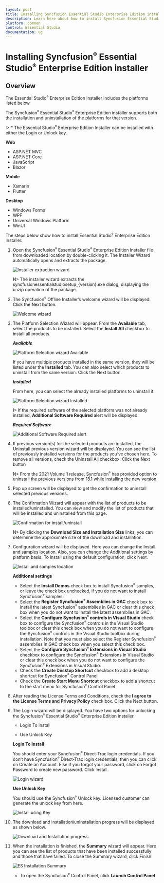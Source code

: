```yaml
---
layout: post
title: Installing Syncfusion Essential Studio Enterprise Edition installer - Syncfusion
description: Learn here about how to install Syncfusion Essential Studio Enterprise Edition installer after downloading from our Syncfusion website.
platform: common
control: Essential Studio
documentation: ug
---
```


# Installing Syncfusion<sup style="font-size:70%">&reg;</sup> Essential Studio<sup style="font-size:70%">&reg;</sup> Enterprise Edition installer


## Overview

The Essential Studio<sup style="font-size:70%">&reg;</sup> Enterprise Edition Installer includes the platforms listed below.

The Syncfusion<sup style="font-size:70%">&reg;</sup> Essential Studio<sup style="font-size:70%">&reg;</sup> Enterprise Edition installer supports both the installation and uninstallation of the platforms for that version.

I> * The Essential Studio<sup style="font-size:70%">&reg;</sup> Enterprise Edition Installer can be installed with either the Login or Unlock key.

**Web**

* ASP.NET MVC
* ASP.NET Core
* JavaScript
* Blazor

**Mobile**

* Xamarin
* Flutter

**Desktop**

* Windows Forms
* WPF
* Universal Windows Platform
* WinUI
 
 
The steps below show how to install Essential Studio<sup style="font-size:70%">&reg;</sup> Enterprise Edition Installer.

1.  Open the Syncfusion<sup style="font-size:70%">&reg;</sup> Essential Studio<sup style="font-size:70%">&reg;</sup> Enterprise Edition Installer file from downloaded location by double-clicking it. The Installer Wizard automatically opens and extracts the package.

    ![Installer extraction wizard](images/Step-by-Step-Installation_img1.png)

    
    N> The installer wizard extracts the syncfusionessentialstudiosetup_{version}.exe dialog, displaying the unzip operation of the package.
    
2.  The Syncfusion<sup style="font-size:70%">&reg;</sup> Offline Installer’s welcome wizard will be displayed. Click the Next button.

    ![Welcome wizard](images/Step-by-Step-Installation_img2.png)

  
3.  The Platform Selection Wizard will appear. From the **Available** tab, select the products to be installed. Select the **Install All** checkbox to install all products.

    <em>**Available**</em>
	
    ![Platform Selection wizard Available](images/Step-by-Step-Installation_img3.png)

    If you have multiple products installed in the same version, they will be listed under the **Installed** tab. You can also select which products to uninstall from the same version. Click the Next button.
	
    <em>**Installed**</em>

    From here, you can select the already installed platforms to uninstall it.	

    ![Platform Selection wizard Installed](images/Step-by-Step-Installation_img4.png)
	
    I> If the required software of the selected platform was not already installed, **Additional Software Required** alert will be displayed.
	
    <em>**Required Software**</em>
	
    ![Additional Software Required alert](images/Step-by-Step-Installation_img5.png)
	
4.  If previous version(s) for the selected products are installed, the Uninstall previous version wizard will be displayed. You can see the list of previously installed versions for the products you’ve chosen here. To remove all versions, check the Uninstall All checkbox. Click the Next button

    N> From the 2021 Volume 1 release, Syncfusion<sup style="font-size:70%">&reg;</sup> has provided option to uninstall the previous versions from 18.1 while installing the new version.
   
5.  Pop up screen will be displayed to get the confirmation to uninstall selected previous versions.

6.  The Confirmation Wizard will appear with the list of products to be installed/uninstalled. You can view and modify the list of products that will be installed and uninstalled from this page.

    ![Confirmation for install/uninstall](images/Step-by-Step-Installation_img7.png)
	
    N> By clicking the **Download Size and Installation Size** links, you can determine the approximate size of the download and installation.
	
   
7.  Configuration wizard will be displayed. Here you can change the Install and samples location. Also, you can change the Additional settings by platform basis. To install using the default configuration, click Next.

    ![Install and samples location](images/Step-by-Step-Installation_img8.png)
	
    **Additional settings**
   
    * Select the **Install Demos** check box to install Syncfusion<sup style="font-size:70%">&reg;</sup> samples, or leave the check box unchecked, if you do not want to install Syncfusion<sup style="font-size:70%">&reg;</sup> samples.
    * Select the **Register Syncfusion<sup style="font-size:70%">&reg;</sup> Assemblies in GAC** check box to install the latest Syncfusion<sup style="font-size:70%">&reg;</sup> assemblies in GAC or clear this check box when you do not want to install the latest assemblies in GAC.
    * Select the **Configure Syncfusion<sup style="font-size:70%">&reg;</sup> controls in Visual Studio** check box to configure the Syncfusion<sup style="font-size:70%">&reg;</sup> controls in the Visual Studio toolbox or clear this check box when you do not want to configure the Syncfusion<sup style="font-size:70%">&reg;</sup> controls in the Visual Studio toolbox during installation. Note that you must also select the Register Syncfusion<sup style="font-size:70%">&reg;</sup> assemblies in GAC check box when you select this check box.
    * Select the **Configure Syncfusion<sup style="font-size:70%">&reg;</sup> Extensions in Visual Studio** checkbox to configure the Syncfusion<sup style="font-size:70%">&reg;</sup> Extensions in Visual Studio or clear this check box when you do not want to configure the Syncfusion<sup style="font-size:70%">&reg;</sup> Extensions in Visual Studio.
    * Check the **Create Desktop Shortcut** checkbox to add a desktop shortcut for Syncfusion<sup style="font-size:70%">&reg;</sup> Control Panel
    * Check the **Create Start Menu Shortcut** checkbox to add a shortcut to the start menu for Syncfusion<sup style="font-size:70%">&reg;</sup> Control Panel

8.  After reading the License Terms and Conditions, check the **I agree to the License Terms and Privacy Policy** check box. Click the Next button.

9.  The Login wizard will be displayed. You have two options for unlocking the Syncfusion<sup style="font-size:70%">&reg;</sup> Essential Studio<sup style="font-size:70%">&reg;</sup> Enterprise Edition installer.
    
    * Login To Install
    
	* Use Unlock Key
    
    <b>Login To Install</b>
    
    You should enter your Syncfusion<sup style="font-size:70%">&reg;</sup> Direct-Trac login credentials. If you don’t have Syncfusion<sup style="font-size:70%">&reg;</sup> Direct-Trac login credentials, then you can click on Create an Account. Else if you forgot your password, click on Forgot Password to create new password. Click Install.
    
    ![Login wizard](images/Step-by-Step-Installation_img9.png)
    
    <b>Use Unlock Key</b>
   
    You should use the Syncfusion<sup style="font-size:70%">&reg;</sup> Unlock key. Licensed customer can generate the unlock key from here.
    
    ![Install using Key](images/Step-by-Step-Installation_img10.png)
    
10. The download and installation\uninstallation progress will be displayed as shown below.

    ![Download and Installation progress](images/Step-by-Step-Installation_img11.png)

11. When the installation is finished, the **Summary** wizard will appear. Here you can see the list of products that have been installed successfully and those that have failed. To close the Summary wizard, click Finish

    ![ES Installation Summary](images/Step-by-Step-Installation_img12.png)
	
    * To open the Syncfusion<sup style="font-size:70%">&reg;</sup> Control Panel, click **Launch Control Panel**   

